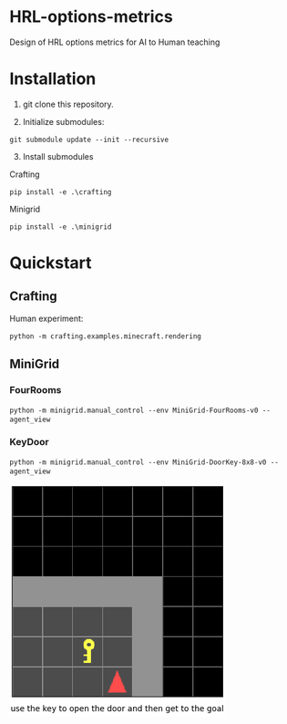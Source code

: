 # HRL-options-metrics
Design of HRL options metrics for AI to Human teaching


# Installation

1. git clone this repository.

2. Initialize submodules:

```bach
git submodule update --init --recursive
```

3. Install submodules

Crafting
```bach
pip install -e .\crafting
```

Minigrid
```bach
pip install -e .\minigrid
```

# Quickstart

## Crafting
Human experiment:
```bach
python -m crafting.examples.minecraft.rendering
```

## MiniGrid

### FourRooms
```bach
python -m minigrid.manual_control --env MiniGrid-FourRooms-v0 --agent_view
```

### KeyDoor
```bach
python -m minigrid.manual_control --env MiniGrid-DoorKey-8x8-v0 --agent_view
```

<img src="./docs/gifs/Minigrid-KeyDoor-Demo.gif">

